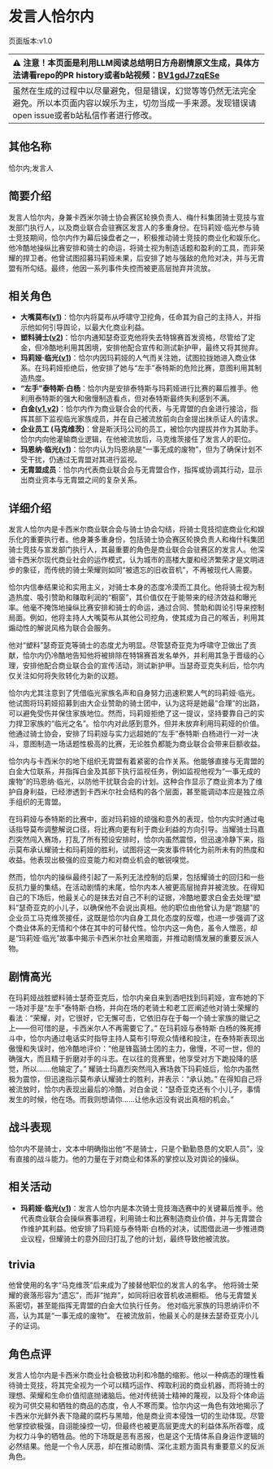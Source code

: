 # 发言人恰尔内
页面版本:v1.0
 

| :warning: 注意！本页面是利用LLM阅读总结明日方舟剧情原文生成，具体方法请看repo的PR history或者b站视频：[BV1gdJ7zqESe](https://www.bilibili.com/video/BV1gdJ7zqESe/)         |
|:----------------------------|
| 虽然在生成的过程中以尽量避免，但是错误，幻觉等等仍然无法完全避免。所以本页面内容以娱乐为主，切勿当成一手来源。发现错误请open issue或者b站私信作者进行修改。|



## 其他名称
恰尔内;发言人
## 简要介绍
发言人恰尔内，身兼卡西米尔骑士协会赛区轮换负责人、梅什科集团骑士竞技与宣发部门执行人，以及商业联合会驻赛区发言人的多重身份。在玛莉娅·临光参与骑士竞技期间，恰尔内作为幕后操盘者之一，积极推动骑士竞技的商业化和娱乐化。他冷酷地操纵比赛安排和骑士的命运，将骑士视为制造话题和盈利的工具，而非荣耀的捍卫者。他曾试图招募玛莉娅未果，后安排了她与强敌的危险对决，并与无胄盟有所勾结。最终，他因一系列事件失控而被更高层抛弃并流放。
## 相关角色
-   **大嘴莫布([v1](extended_char_da_zui_mo_bu.md))**：恰尔内将莫布从呼啸守卫挖角，任命其为自己的主持人，并指示他如何引导舆论，以最大化商业利益。
-   **塑料骑士([v2](../char_v3/extended_char_su_liao_qi_shi.md))**：恰尔内通知瑟奇亚克他将失去特锦赛首发资格，尽管给了定金，但冷酷地利用其困境，安排他配合宣传和测试新护甲，最终又将其抛弃。
-   **玛莉娅·临光([v1](extended_char_8b2c94.md))**：恰尔内因玛莉娅的人气而关注她，试图拉拢她进入商业体系。在玛莉娅拒绝后，他安排了她与“左手”泰特斯的危险比赛，意图利用其制造热度。
-   **“左手”泰特斯·白杨**：恰尔内是安排泰特斯与玛莉娅进行比赛的幕后推手。他利用泰特斯的强大和傲慢制造看点，但对泰特斯最终失利感到不满。
-   **白金([v1](char_204_platnm.md),[v2](../char_v3/char_204_platnm.md))**：恰尔内作为商业联合会的代表，与无胄盟的白金进行接洽，指挥其部下监视临光家族成员，并在自己被流放前向白金提出抹杀证人的请求。
-   **企业员工 (马克维茨)**：曾是斯沃玛公司的员工，被恰尔内提拔并作为其助手。恰尔内向他灌输商业逻辑，在他被流放后，马克维茨接任了发言人的职位。
-   **玛恩纳·临光([v1](extended_char_4ec778.md))**：恰尔内认为玛恩纳是“一事无成的废物”，但为了确保计划不受干扰，仍通过无胄盟对其进行监视。
-   **无胄盟成员**：恰尔内代表商业联合会与无胄盟合作，指挥或协调其行动，显示出商业资本与无胄盟之间的复杂关系。
## 详细介绍
发言人恰尔内是卡西米尔商业联合会与骑士协会勾结，将骑士竞技彻底商业化和娱乐化的重要执行者。他身兼多重身份，包括骑士协会赛区轮换负责人和梅什科集团骑士竞技与宣发部门执行人，其最重要的角色是商业联合会驻赛区的发言人。他深谙卡西米尔现代商业社会的运作模式，认为城市的高楼大厦和经济繁荣才是文明进步的象征，而传统的骑士荣耀则如同“被遗忘的旧收音机”，不再被现代人需要。

恰尔内信奉结果论和实用主义，对骑士本身的态度冷漠而工具化。他将骑士视为制造热度、吸引赞助和赚取利润的“橱窗”，其价值仅在于能带来的经济效益和曝光率。他毫不掩饰地操纵比赛安排和骑士的命运，通过合同、赞助和舆论引导来控制局面。例如，他将主持人大嘴莫布从其他公司挖角，使其成为自己的喉舌，利用其煽动性的解说风格为联合会服务。

他对“塑料”瑟奇亚克等骑士的态度尤为明显。尽管瑟奇亚克为呼啸守卫做出了贡献，恰尔内仍冷酷地告知他将被排除在特锦赛首发名单外，并利用其急于晋级的心理，安排他配合商业联合会的宣传活动，测试新护甲。当瑟奇亚克失利后，恰尔内仅关注如何将失败转化为新的议题。

恰尔内尤其注意到了凭借临光家族名声和自身努力迅速积累人气的玛莉娅·临光。他试图将玛莉娅招募到由大企业赞助的骑士团中，认为这将是她最“合理”的出路，可以避免受伤并保住家族地位。然而，玛莉娅拒绝了这一提议，坚持要靠自己的实力捍卫家族的“临光之名”。恰尔内对此感到意外，但并未放弃利用玛莉娅的价值。他通过骑士协会，安排了玛莉娅与实力远超她的“左手”泰特斯·白杨进行一对一决斗，意图制造一场话题性极高的比赛，无论胜负都能为商业联合会带来巨额收益。

恰尔内与卡西米尔的地下组织无胄盟有着紧密的合作关系。他能够直接与无胄盟的白金大位联系，并指挥白金及其部下执行监视任务，例如监视他视为“一事无成的废物”的玛恩纳·临光，以防他干扰联合会的计划。这种合作显示了商业资本为了维护自身利益，已经渗透到卡西米尔社会结构的各个层面，甚至能调动本应是独立杀手组织的无胄盟。

在玛莉娅与泰特斯的比赛中，面对玛莉娅的顽强和意外的表现，恰尔内实时通过电话指导莫布调整解说口径，将比赛向更有利于商业利益的方向引导。当耀骑士玛嘉烈突然闯入赛场，打乱了所有预设安排时，恰尔内虽然震惊，但迅速冷静下来，指示莫布承认耀骑士和玛莉娅的胜利，试图将这一突发事件转化为前所未有的热度和收益。他表现出极强的应变能力和对商业机会的敏锐嗅觉。

然而，恰尔内的操纵最终引起了一系列无法控制的后果，包括耀骑士的回归和一些反抗力量的集结。在活动剧情的末尾，恰尔内本人被更高层抛弃并被流放。在得知自己的下场后，他最关心的是抹去对自己不利的证据，冷酷地要求白金去处理“塑料”瑟奇亚克的小儿子，以确保他不会说出真相。他的职位由他曾认为是“跑腿”的企业员工马克维茨接任，这既是恰尔内自身工具化态度的反噬，也进一步强调了这个商业体系的无情和个体在其中的可替代性。恰尔内这一角色，虽令人憎恶，却是“玛莉娅·临光”故事中揭示卡西米尔社会黑暗面，并推动剧情发展的重要反派人物。
## 剧情高光
在玛莉娅战胜塑料骑士瑟奇亚克后，恰尔内亲自来到酒吧找到玛莉娅，宣布她的下一场对手是“左手”泰特斯·白杨，并向在场的老骑士和老工匠阐述他对骑士荣耀的看法：“荣耀，对，它很好，它无懈可击，它依旧存在于每一个骑士家族的徽记之上——但可惜的是，卡西米尔人不再需要它了。”
在玛莉娅与泰特斯·白杨的殊死搏斗中，恰尔内通过电话实时指导主持人莫布引导观众情绪和投注，在泰特斯表现出傲慢和失误时，他冷酷地评价：“他是锋盔骑士团的主力，傲慢，不可一世，但的确强大，而且精于折磨对手的斗志。在以往的竞赛里，他享受对方下跪投降的感觉，所以.......他输定了。”
耀骑士玛嘉烈突然闯入赛场救下玛莉娅后，恰尔内虽然极为震惊，但迅速指示莫布承认耀骑士的胜利，并表示：“承认她。”
在得知自己将被流放时，恰尔内表现出最后的冷酷，对白金说：“瑟奇亚克还有个小儿子，事情发生的时候，他在场。而我则想请你......让他永远没有说出真相的机会。”
## 战斗表现
恰尔内不是骑士，文本中明确指出他“不是骑士，只是个勤勤恳恳的文职人员”，没有直接的战斗能力。他的力量在于对商业和体系的掌控以及对舆论的操纵。
## 相关活动
-   **玛莉娅·临光([v1](extended_char_8b2c94.md))**：发言人恰尔内是本次骑士竞技海选赛中的关键幕后推手。他代表商业联合会操纵赛事进程，利用骑士和比赛制造商业价值，并与无胄盟合作维护其利益。他安排了玛莉娅与泰特斯·白杨的对决，试图借此进一步推进商业议程，但耀骑士的意外回归打乱了他的计划，最终导致他被流放。
## trivia
他曾使用的名字“马克维茨”后来成为了接替他职位的发言人的名字。
他将骑士荣耀的衰落形容为“遗忘”，而非“抛弃”，如同将旧收音机收进橱柜。
他与无胄盟关系密切，甚至能指挥无胄盟的白金大位执行任务。
他对临光家族的玛恩纳评价不高，认为其是“一事无成的废物”。
在被流放前，他最关心的是抹去瑟奇亚克小儿子的证词。
## 角色点评
发言人恰尔内是卡西米尔商业社会极致功利和冷酷的缩影。他以一种病态的理性看待骑士竞技，将其完全视为一个可以精巧运作、榨取利润的商业机器，而将骑士的理想、荣耀和生命价值彻底抛诸脑后。他对传统骑士精神的蔑视，以及将个体命运视为可供交易和牺牲的商品的态度，令人不寒而栗。恰尔内这一角色有效地揭示了卡西米尔光鲜外表下隐藏的腐朽与黑暗，他是商业资本侵蚀一切的生动体现。尽管他掌控欲极强，自诩能操控一切，但最终也被更高层更庞大的利益体系所吞噬，成为权力斗争的牺牲品。他的下场既是恶有恶报，也是这个无情体系自身运作逻辑的必然结果。他是一个令人厌恶，却在推动剧情、深化主题方面具有重要意义的反派角色。